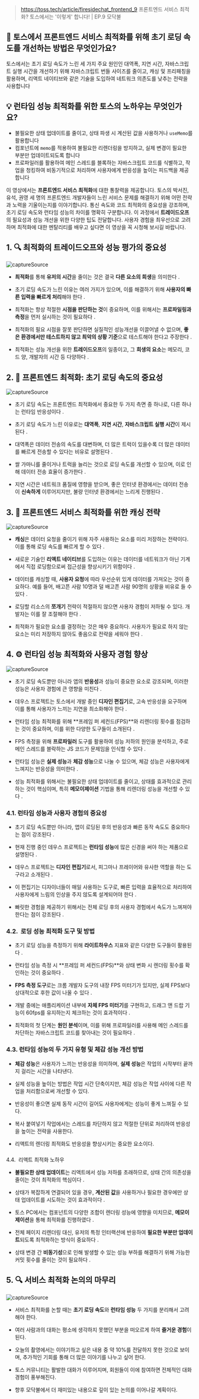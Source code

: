 > https://toss.tech/article/firesidechat_frontend_9
> 프론트엔드 서비스 최적화? 토스에서는 '이렇게' 합니다! | EP.9 모닥불

  
## 📌 토스에서 프론트엔드 서비스 최적화를 위해 초기 로딩 속도를 개선하는 방법은 무엇인가요?

토스에서는 초기 로딩 속도가 느린 세 가지 주요 원인인 대역폭, 지연 시간, 자바스크립트 실행 시간을 개선하기 위해 자바스크립트 번들 사이즈를 줄이고, 캐싱 및 프리패칭을 활용하며, 리액트 네이티브와 같은 기술을 도입하여 네트워크 의존도를 낮추는 전략을 사용합니다  

## 💡 런타임 성능 최적화를 위한 토스의 노하우는 무엇인가요?

- 불필요한 상태 업데이트를 줄이고, 상태 파생 시 계산된 값을 사용하거나 `useMemo`를 활용합니다  
- 컴포넌트에 `memo`를 적용하여 불필요한 리렌더링을 방지하고, 실제 변경이 필요한 부분만 업데이트되도록 합니다  
- 프로파일러를 활용하여 메인 스레드를 블록하는 자바스크립트 코드를 식별하고, 작업을 청킹하여 비동기적으로 처리하며 사용자에게 반응성을 높이는 피드백을 제공합니다  
    

이 영상에서는 **프론트엔드 서비스 최적화**에 대한 통찰력을 제공합니다. 토스의 박서진, 유석, 권영 세 명의 프론트엔드 개발자들이 느린 서비스 문제를 해결하기 위해 어떤 전략과 노력을 기울이는지를 이야기합니다. 통신 속도와 코드 최적화의 중요성을 강조하며, 초기 로딩 속도와 런타임 성능의 차이를 명확히 구분합니다. 이 과정에서 **트레이드오프**의 필요성과 성능 개선을 위한 다양한 팁도 전달합니다. 사용자 경험을 최우선으로 고려하며 최적화에 대한 멘탈리티를 배우고 싶다면 이 영상을 꼭 시청해 보시길 바랍니다.

## 1. 🔍 최적화의 트레이드오프와 성능 평가의 중요성

![captureSource](https://resource-release.s3.ap-northeast-2.amazonaws.com/thumbnails/upUON56UEYo/0.jpg)

- **최적화**를 통해 **유저의 시간**을 줄이는 것은 결국 **다른 요소의 희생**을 의미한다 .
    
- 초기 로딩 속도가 느린 이유는 여러 가지가 있으며, 이를 해결하기 위해 **사용자의 빠른 입력을 빠르게 처리**해야 한다 .
    
- 최적화는 항상 적절한 **시점을 판단하는 것**이 중요하며, 이를 위해서는 **프로파일링과 측정**을 먼저 실시하는 것이 필요하다 .
    
- 최적화의 필요 시점을 잘못 판단하면 실질적인 성능개선을 이끌어낼 수 없으며, **좋은 환경에서만 테스트하지 않고 최악의 상황 기준**으로 테스트해야 한다고 주장한다 .
    
- 최적화는 성능 개선을 위한 **트레이드오프**의 일종이고, 그 **희생의 요소**는 메모리, 코드 양, 개발자의 시간 등 다양하다 .
    

  

## 2. 🚀 프론트엔드 최적화: 초기 로딩 속도의 중요성

![captureSource](https://resource-release.s3.ap-northeast-2.amazonaws.com/thumbnails/upUON56UEYo/249.jpg)

- 초기 로딩 속도는 프론트엔드 최적화에서 중요한 두 가지 측면 중 하나로, 다른 하나는 런타임 반응성이다 .
    
- 초기 로딩 속도가 느린 이유로는 **대역폭**, **지연 시간**, **자바스크립트 실행 시간**이 제시된다 .
    
- 대역폭은 데이터 전송의 속도를 대변하며, 더 많은 트럭이 있을수록 더 많은 데이터를 빠르게 전송할 수 있다는 비유로 설명된다 .
    
- 쌀 가마니를 줄이거나 트럭을 늘리는 것으로 로딩 속도를 개선할 수 있으며, 이로 인해 데이터 전송 효율이 증가한다 .
    
- 지연 시간은 네트워크 품질에 영향을 받으며, 좋은 인터넷 환경에서는 데이터 전송이 **신속하게** 이루어지지만, 불량 인터넷 환경에서는 느리게 진행된다 .
    

  

## 3. 🍚 프론트엔드 서비스 최적화를 위한 캐싱 전략

![captureSource](https://resource-release.s3.ap-northeast-2.amazonaws.com/thumbnails/upUON56UEYo/400.jpg)

- **캐싱**은 데이터 요청을 줄이기 위해 자주 사용하는 요소를 미리 저장하는 전략이다. 이를 통해 로딩 속도를 빠르게 할 수 있다 .
    
- 새로운 기술인 **리액트 네이티브**를 도입하는 이유는 데이터를 네트워크가 아닌 기계에서 직접 로딩함으로써 접근성을 향상시키기 위함이다 .
    
- 데이터를 캐싱할 때, **사용자 요청**에 따라 우선순위 있게 데이터를 가져오는 것이 중요하다. 예를 들어, 배고픈 사람 10명과 덜 배고픈 사람 90명의 상황을 비유로 들 수 있다 .
    
- 로딩할 리소스의 **쪼개기** 전략이 적절하지 않으면 사용자 경험이 저하될 수 있다. 개발자는 이를 잘 조절해야 한다 .
    
- 최적화가 필요한 요소를 결정하는 것은 매우 중요하다. 사용자가 필요로 하지 않는 요소는 미리 저장하지 않아도 좋음으로 전략을 세워야 한다 .
    

  

## 4. ⚙️ 런타임 성능 최적화와 사용자 경험 향상

![captureSource](https://resource-release.s3.ap-northeast-2.amazonaws.com/thumbnails/upUON56UEYo/582.jpg)

- 초기 로딩 속도뿐만 아니라 앱의 **반응성**과 성능이 중요한 요소로 강조되며, 이러한 성능은 사용자 경험에 큰 영향을 미친다 .
    
- 데우스 프로젝트는 토스에서 개발 중인 **디자인 편집기**로, 고속 반응성을 요구하며 이를 통해 사용자가 느끼는 지연을 최소화해야 한다 .
    
- 런타임 성능 최적화를 위해 **프레임 퍼 세컨드(FPS)**와 리렌더링 횟수를 점검하는 것이 중요하며, 이를 위한 다양한 도구들이 소개된다 .
    
- FPS 측정을 위해 **프로파일러** 도구를 활용하여 성능 저하의 원인을 분석하고, 주로 메인 스레드를 블락하는 JS 코드가 문제임을 인식할 수 있다 .
    
- 런타임 성능은 **실제 성능**과 **체감 성능**으로 나눌 수 있으며, 체감 성능은 사용자에게 느껴지는 반응성을 의미한다 .
    
- 성능 최적화를 위해서는 불필요한 상태 업데이트를 줄이고, 상태를 효과적으로 관리하는 것이 핵심이며, 특히 **메모이제이션** 기법을 통해 리렌더링 성능을 개선할 수 있다 .
    

### 4.1. 런타임 성능과 사용자 경험의 중요성

- 초기 로딩 속도뿐만 아니라, 앱이 로딩된 후의 반응성과 빠른 동작 속도도 중요하다는 점이 강조된다 .
    
- 현재 진행 중인 데우스 프로젝트는 **런타임 성능**에 많은 신경을 써야 하는 제품으로 설명된다 .
    
- 데우스 프로젝트는 **디자인 편집기**로서, 피그마나 프레이어와 유사한 역할을 하는 도구라고 소개된다 .
    
- 이 편집기는 디자이너들이 매일 사용하는 도구로, 빠른 입력을 효율적으로 처리하여 사용자에게 느림의 인상을 주지 않도록 설계되어야 한다 .
    
- 빠릿한 경험을 제공하기 위해서는 전체 로딩 후의 사용자 경험에서 속도가 느껴져야 한다는 점이 강조된다 .
    

### 4.2. ️ 로딩 성능 최적화 도구 및 방법

- 초기 로딩 성능을 측정하기 위해 **라이트하우스** 지표와 같은 다양한 도구들이 활용된다 .
    
- 런타임 성능 측정 시 **프레임 퍼 세컨드(FPS)**와 상태 변화 시 렌더링 횟수를 확인하는 것이 중요하다 .
    
- **FPS 측정 도구**로는 크롬 개발자 도구의 내장 FPS 미터기가 있지만, 실제 FPS보다 상대적으로 후한 값이 나올 수 있다 .
    
- 개발 중에는 애플리케이션 내부에 **자체 FPS 미터기**를 구현하고, 드래그 앤 드랍 기능이 60fps를 유지하는지 체크하는 것이 효과적이다 .
    
- 최적화의 첫 단계는 **원인 분석**이며, 이를 위해 프로파일러를 사용해 메인 스레드를 차단하는 자바스크립트 코드를 찾아내는 것이 필요하다 .
    

### 4.3. 런타임 성능의 두 가지 유형 및 체감 성능 개선 방법

- **체감 성능**은 사용자가 느끼는 반응성을 의미하며, **실제 성능**은 작업의 시작부터 끝까지 걸리는 시간을 나타낸다.  
    
- 실제 성능을 높이는 방법은 작업 시간 단축이지만, 체감 성능은 작업 사이에 다른 작업을 처리함으로써 개선할 수 있다.  
    
- 반응성이 좋으면 실제 동작 시간이 길어도 사용자에게는 성능이 좋게 느껴질 수 있다.  
    
- 복사 붙여넣기 작업에서는 스레드를 차단하지 않고 적절한 단위로 처리하여 반응성을 높이는 전략을 사용한다.  
    
- 리액트의 렌더링 최적화도 반응성을 향상시키는 중요한 요소이다.  
    

### 

4.4. ️ 리액트 최적화 노하우

- **불필요한 상태 업데이트**는 리액트에서 성능 저하를 초래하므로, 상태 간의 의존성을 줄이는 것이 최적화의 핵심이다 .
    
- 상태가 복잡하게 연결되어 있을 경우, **계산된 값**을 사용하거나 필요한 경우에만 상태 업데이트를 시도하는 것이 효과적이다 .
    
- 토스 PC에서는 컴포넌트의 다양한 조합이 렌더링 성능에 영향을 미치므로, **메모이제이션**을 통해 최적화를 진행하였다 .
    
- 전체 페이지 리렌더링 대신, 유저의 특정 인터랙션에 반응하여 **필요한 부분만 업데이트**되도록 최적화하는 방식이 중요하다 .
    
- 상태 변경 간 **비동기성**으로 인해 발생할 수 있는 성능 부하를 해결하기 위해 가능한 커밋 횟수를 줄이는 것이 필요하다 .
    

  

## 5. 🔍 서비스 최적화 논의의 마무리

![captureSource](https://resource-release.s3.ap-northeast-2.amazonaws.com/thumbnails/upUON56UEYo/1144.jpg)

- 서비스 최적화를 논할 때는 **초기 로딩 속도**와 **런타임 성능** 두 가지를 분리해서 고려해야 한다.  
    
- 여러 사람과의 대화는 평소에 생각하지 못했던 부분을 떠오르게 하여 **즐거운 경험**이 된다.  
    
- 오늘의 촬영에서는 이야기하고 싶은 내용 중 약 10%를 전달하지 못한 것으로 보이며, 추가적인 기회를 통해 더 많은 이야기를 나누고 싶어 한다.  
    
- 토스 커뮤니티는 활발한 대화가 이루어지며, 회원들이 이에 참여하면 전체적인 대화 경험이 풍부해진다.  
    
- 향후 모닥불에서 더 재미있는 내용으로 깊이 있는 논의를 이어나갈 계획이다.
